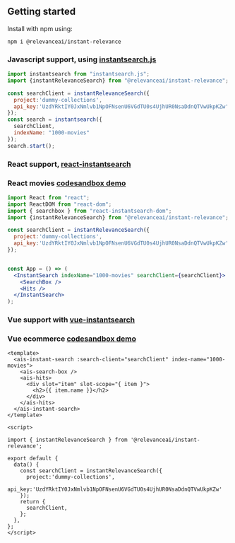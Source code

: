 ## Getting started

Install with npm using:
```
npm i @relevanceai/instant-relevance
```

### Javascript support, using [instantsearch.js](https://github.com/algolia/instantsearch.js)

```javascript
import instantsearch from "instantsearch.js";
import {instantRelevanceSearch} from "@relevanceai/instant-relevance";

const searchClient = instantRelevanceSearch({
  project:'dummy-collections',
  api_key:'UzdYRktIY0JxNmlvb1NpOFNsenU6VGdTU0s4UjhUR0NsaDdnQTVwUkpKZw'
});
const search = instantsearch({
  searchClient,
  indexName: "1000-movies"
});
search.start();
```

### React support, [react-instantsearch](https://github.com/algolia/react-instantsearch)

### React movies [codesandbox demo](https://codesandbox.io/s/instant-relevance-react-movies-rvxcj?file=/src/App.js)


```jsx harmony
import React from "react";
import ReactDOM from "react-dom";
import { searchbox } from "react-instantsearch-dom";
import {instantRelevanceSearch} from "@relevanceai/instant-relevance";

const searchClient = instantRelevanceSearch({
  project:'dummy-collections',
  api_key:'UzdYRktIY0JxNmlvb1NpOFNsenU6VGdTU0s4UjhUR0NsaDdnQTVwUkpKZw'
});


const App = () => (
  <InstantSearch indexName="1000-movies" searchClient={searchClient}>
    <SearchBox />
    <Hits />
  </InstantSearch>
);
```

### Vue support with [vue-instantsearch](https://github.com/algolia/vue-instantsearch)

### Vue ecommerce [codesandbox demo](https://codesandbox.io/s/instant-relevance-vue-ecommerce-w3q8g)

```vue
<template>
  <ais-instant-search :search-client="searchClient" index-name="1000-movies">
    <ais-search-box />
    <ais-hits>
      <div slot="item" slot-scope="{ item }">
        <h2>{{ item.name }}</h2>
      </div>
    </ais-hits>
  </ais-instant-search>
</template>

<script>

import { instantRelevanceSearch } from '@relevanceai/instant-relevance';

export default {
  data() {
    const searchClient = instantRelevanceSearch({
      project:'dummy-collections',
      api_key:'UzdYRktIY0JxNmlvb1NpOFNsenU6VGdTU0s4UjhUR0NsaDdnQTVwUkpKZw'
    });
    return {
      searchClient,
    };
  },
};
</script>
```
